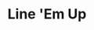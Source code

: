 ---
title: "Line 'Em Up"
thumbnail: "img/projects/Line_Em_Up/thumbnail.png"
team: [
  "Bowen"
]
email: "blai006@ucr.edu"
platforms: ["PC"]
description: "Connect 4 but 5!"
tags: [
  "Board Game",
  "3D",
  "Local Multiplayer"
]
school-year: 2021
quarter-start-end: "Spring 2022 - Spring 2022"
download-link: ""
---